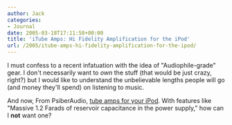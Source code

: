 ```yaml
---
author: Jack
categories:
- Journal
date: 2005-03-18T17:11:58+00:00
title: 'iTube Amps: Hi Fidelity Amplification for the iPod'
url: /2005/itube-amps-hi-fidelity-amplification-for-the-ipod/
---
```


I must confess to a recent infatuation with the idea of "Audiophile-grade" gear. I don't necessarily want to _own_ the stuff (that would be just crazy, right?) but I would like to understand the unbelievable lengths people will go (and money they'll spend) on listening to music.

And now, From PsiberAudio, [tube amps for your iPod][1]. With features like "Massive 1.2 Farads of reservoir capacitance in the power supply," how can I **not** want one?

 [1]: http://www.psiberportal.com/psiberaudio/iPod_3.htm